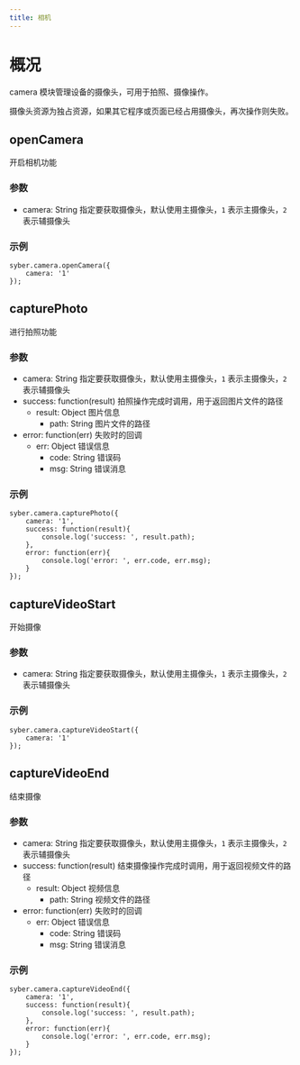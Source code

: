 ```yaml
---
title: 相机
---
```


# 概况

<span class="arg-name">camera</span> 模块管理设备的摄像头，可用于拍照、摄像操作。

摄像头资源为独占资源，如果其它程序或页面已经占用摄像头，再次操作则失败。



## openCamera

开启相机功能



### 参数

- camera: String 指定要获取摄像头，默认使用主摄像头，`1` 表示主摄像头，`2` 表示辅摄像头



### 示例

```
syber.camera.openCamera({
	camera: '1'
});
```



## capturePhoto

进行拍照功能



### 参数

- camera: String 指定要获取摄像头，默认使用主摄像头，`1` 表示主摄像头，`2` 表示辅摄像头
- success:  function(result) 拍照操作完成时调用，用于返回图片文件的路径
  - result: Object 图片信息
    - path:  String 图片文件的路径
- error:  function(err) 失败时的回调
  - err:  Object 错误信息
    - code:  String 错误码
    - msg:  String 错误消息



### 示例

```
syber.camera.capturePhoto({
	camera: '1',
	success: function(result){
		console.log('success: ', result.path);
	},
	error: function(err){
		console.log('error: ', err.code, err.msg);
	}
});
```



## captureVideoStart

开始摄像



### 参数

- camera: String 指定要获取摄像头，默认使用主摄像头，`1` 表示主摄像头，`2` 表示辅摄像头



### 示例

```
syber.camera.captureVideoStart({
	camera: '1'
});
```



## captureVideoEnd

结束摄像



### 参数

- camera: String 指定要获取摄像头，默认使用主摄像头，`1` 表示主摄像头，`2` 表示辅摄像头
- success:  function(result) 结束摄像操作完成时调用，用于返回视频文件的路径
  - result: Object 视频信息
    - path:  String 视频文件的路径
- error:  function(err) 失败时的回调
  - err:  Object 错误信息
    - code:  String 错误码
    - msg:  String 错误消息



### 示例

```
syber.camera.captureVideoEnd({
	camera: '1',
	success: function(result){
		console.log('success: ', result.path);
	},
	error: function(err){
		console.log('error: ', err.code, err.msg);
	}
});
```

